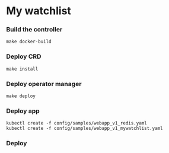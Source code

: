 # My watchlist

### Build the controller

```
make docker-build
```

### Deploy CRD

```
make install
```

### Deploy operator manager

```
make deploy
```

### Deploy app

```
kubectl create -f config/samples/webapp_v1_redis.yaml
kubectl create -f config/samples/webapp_v1_mywatchlist.yaml
```

### Deploy
